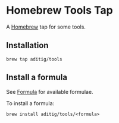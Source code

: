 # Homebrew Tools Tap

A [Homebrew][homebrew] tap for some tools.

## Installation
```
brew tap aditig/tools
```

## Install a formula
See [Formula](https://github.com/aditig/homebrew-tools/tree/master/Formula) for available formulae.

To install a formula:
```
brew install aditig/tools/<formula>
```

[homebrew]: https://github.com/Homebrew/brew
